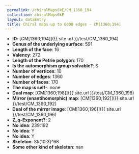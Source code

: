 ```yaml
--- 
 permalink: /chiralMaps6kE/CM_1360_194 
 collection: chiralMaps6kE
 layout: dataEntry
 title: Chiral maps up to 6000 edges - CM[1360;194]
---
```


- **ID**: [CM[1360;194]]({{ site.url }}/test/CM_1360_194)
- **Genus of the underlying surface**: 591
- **Length of the face**: 16
- **Valency**: 272
- **Length of the Petrie polygon**: 170
- **Is the automorphism group solvable?**: S
- **Number of vertices**: 10
- **Number of edges**: 1360
- **Number of faces**: 170
- **The map is self-**: none
- **Dual map**: [CM[1360;198]]({{ site.url }}/test/CM_1360_198)
- **Mirror (enantihomorphic) map**: [CM[1360;192]]({{ site.url }}/test/CM_1360_192)
- **Dual of the mirror image**: [CM[1360;196]]({{ site.url }}/test/CM_1360_196)
- **Z_q-Exponent?**: 2
- **No idea**:  239:192
- **No idea**: Y
- **No idea**: Y
- **Skeleton**: Sk(10;3)^68
- **Some other kind of skeleton**: nan
